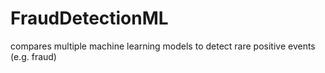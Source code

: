 # FraudDetectionML
compares multiple machine learning models to detect rare positive events (e.g. fraud)

